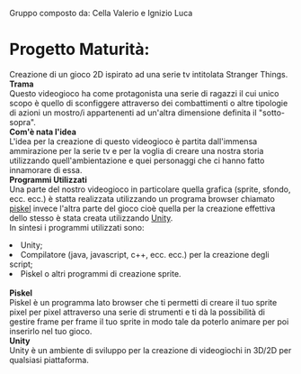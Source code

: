   Gruppo composto da: Cella Valerio e Ignizio Luca 
# Progetto Maturità:
  Creazione di un gioco 2D ispirato ad una serie tv intitolata Stranger Things. <br>
  <b> Trama </b> <br>
  Questo videogioco ha come protagonista una serie di ragazzi il cui unico scopo è quello di sconfiggere attraverso dei combattimenti o       altre tipologie di azioni un mostro/i appartenenti ad un'altra dimensione definita il "sotto-sopra". <br>
  <b> Com'è nata l'idea </b> <br>
  L'idea per la creazione di questo videogioco è partita dall'immensa ammirazione per la serie tv e per la voglia di creare una nostra       storia utilizzando quell'ambientazione e quei personaggi che ci hanno fatto innamorare di essa. <br> 
  <b> Programmi Utilizzati </b> <br>
  Una parte del nostro videogioco in particolare quella grafica (sprite, sfondo, ecc. ecc.) è statta realizzata utilizzando un programa       browser chiamato <a href=http://www.piskelapp.com>piskel</a> invece l'altra parte del gioco cioè quella per la creazione effettiva dello   stesso è stata creata utilizzando <a href=https://unity3d.com>Unity</a>. <br>
  In sintesi i programmi utilizzati sono:
  <li> Unity; </li>
  <li> Compilatore (java, javascript, c++, ecc. ecc.) per la creazione degli script; </li>
  <li> Piskel o altri programmi di creazione sprite. </li> <br>
  <b> Piskel </b> <br> 
  Piskel è un programma lato browser che ti permetti di creare il tuo sprite pixel per pixel attraverso una serie di strumenti e ti dà la     possibilità di gestire frame per frame il tuo sprite in modo tale da poterlo animare per poi inserirlo nel tuo gioco. <br>
  <b> Unity </b> <br>
  Unity è un ambiente di sviluppo per la creazione di videogiochi in 3D/2D per qualsiasi piattaforma.

 
